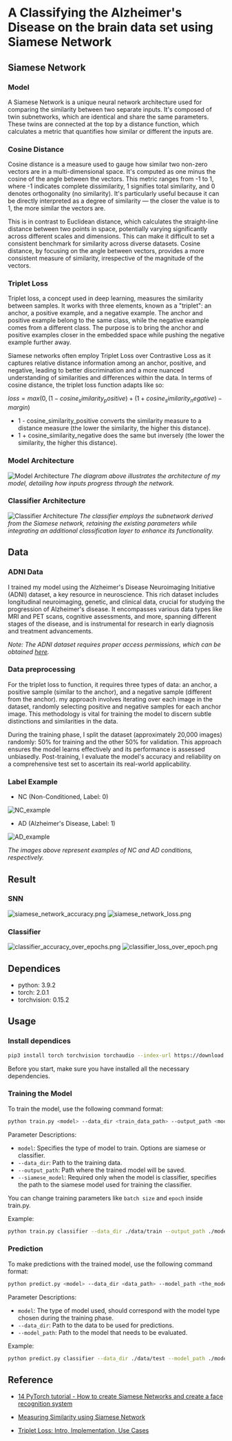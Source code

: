   # A Classifying the Alzheimer's Disease on the brain data set using Siamese Network

## Siamese Network

### Model
A Siamese Network is a unique neural network architecture used for comparing the similarity between two separate inputs. It's composed of twin subnetworks, which are identical and share the same parameters. These twins are connected at the top by a distance function, which calculates a metric that quantifies how similar or different the inputs are.

### Cosine Distance
Cosine distance is a measure used to gauge how similar two non-zero vectors are in a multi-dimensional space. It's computed as one minus the cosine of the angle between the vectors. This metric ranges from -1 to 1, where -1 indicates complete dissimilarity, 1 signifies total similarity, and 0 denotes orthogonality (no similarity). It's particularly useful because it can be directly interpreted as a degree of similarity — the closer the value is to 1, the more similar the vectors are.

This is in contrast to Euclidean distance, which calculates the straight-line distance between two points in space, potentially varying significantly across different scales and dimensions. This can make it difficult to set a consistent benchmark for similarity across diverse datasets. Cosine distance, by focusing on the angle between vectors, provides a more consistent measure of similarity, irrespective of the magnitude of the vectors.

### Triplet Loss
Triplet loss, a concept used in deep learning, measures the similarity between samples. It works with three elements, known as a "triplet": an anchor, a positive example, and a negative example. The anchor and positive example belong to the same class, while the negative example comes from a different class. The purpose is to bring the anchor and positive examples closer in the embedded space while pushing the negative example further away.

Siamese networks often employ Triplet Loss over Contrastive Loss as it captures relative distance information among an anchor, positive, and negative, leading to better discrimination and a more nuanced understanding of similarities and differences within the data. In terms of cosine distance, the triplet loss function adapts like so:

$loss=max(0, (1 - cosine_similarity_positive) + (1 + cosine_similarity_negative) - margin)$

- 1 - cosine_similarity_positive converts the similarity measure to a distance measure (the lower the similarity, the higher this distance).
- 1 + cosine_similarity_negative does the same but inversely (the lower the similarity, the higher this distance).

### Model Architecture
![Model Architecture](images/modelArchitecture.drawio.png)
*The diagram above illustrates the architecture of my model, detailing how inputs progress through the network.*

### Classifier Architecture
![Classifier Architecture](images/classifierArchitecture.drawio.png)
*The classifier employs the subnetwork derived from the Siamese network, retaining the existing parameters while integrating an additional classification layer to enhance its functionality.*

## Data

### ADNI Data
I trained my model using the Alzheimer's Disease Neuroimaging Initiative (ADNI) dataset, a key resource in neuroscience. This rich dataset includes longitudinal neuroimaging, genetic, and clinical data, crucial for studying the progression of Alzheimer's disease. It encompasses various data types like MRI and PET scans, cognitive assessments, and more, spanning different stages of the disease, and is instrumental for research in early diagnosis and treatment advancements.

*Note: The ADNI dataset requires proper access permissions, which can be obtained [here](http://adni.loni.usc.edu/data-samples/access-data/).*

### Data preprocessing
For the triplet loss to function, it requires three types of data: an anchor, a positive sample (similar to the anchor), and a negative sample (different from the anchor). my approach involves iterating over each image in the dataset, randomly selecting positive and negative samples for each anchor image. This methodology is vital for training the model to discern subtle distinctions and similarities in the data.

During the training phase, I split the dataset (approximately 20,000 images) randomly: 50% for training and the other 50% for validation. This approach ensures the model learns effectively and its performance is assessed unbiasedly. Post-training, I evaluate the model's accuracy and reliability on a comprehensive test set to ascertain its real-world applicability.

### Label Example
- NC (Non-Conditioned, Label: 0)

![NC_example](images/NC_example.jpeg)

- AD (Alzheimer's Disease, Label: 1)

![AD_example](images/AD_example.jpeg)

*The images above represent examples of NC and AD conditions, respectively.*

## Result
### SNN
![siamese_network_accuracy.png](images/siamese_network_accuracy.png)
![siamese_network_loss.png](images/siamese_network_loss.png)

### Classifier
![classifier_accuracy_over_epochs.png](images/classifier_accuracy_over_epochs.png)
![classifier_loss_over_epoch.png](images/classifier_loss_over_epoch.png)

## Dependices
- python: 3.9.2
- torch: 2.0.1
- torchvision: 0.15.2

## Usage

### Install dependices
```bash
pip3 install torch torchvision torchaudio --index-url https://download.pytorch.org/whl/cu118
```
Before you start, make sure you have installed all the necessary dependencies.

### Training the Model
To train the model, use the following command format:
```bash
python train.py <model> --data_dir <train_data_path> --output_path <model_output_path> --siamese_model <the_siamese_model_path_use_to_train_classifier>
```
Parameter Descriptions:

- `model`: Specifies the type of model to train. Options are siamese or classifier.
- `--data_dir`: Path to the training data.
- `--output_path`: Path where the trained model will be saved.
- `--siamese_model`: Required only when the model is classifier, specifies the path to the siamese model used for training the classifier.

You can change training parameters like `batch size` and `epoch` inside train.py.

Example:
```bash
python train.py classifier --data_dir ./data/train --output_path ./models/classifier --siamese_model ./models/siamese
```

### Prediction
To make predictions with the trained model, use the following command format:
```bash
python predict.py <model> --data_dir <data_path> --model_path <the_model_need_to_evaluate>
```
Parameter Descriptions:

- `model`: The type of model used, should correspond with the model type chosen during the training phase.
- `--data_dir`: Path to the data to be used for predictions.
- `--model_path`: Path to the model that needs to be evaluated.

Example:
```bash
python predict.py classifier --data_dir ./data/test --model_path ./models/classifier
```

## Reference
- [14 PyTorch tutorial - How to create Siamese Networks and create a face recognition system](https://www.youtube.com/watch?v=9hLcBgnY7cs)

- [Measuring Similarity using Siamese Network](https://github.com/pytorch/examples/tree/main/siamese_network)

- [Triplet Loss: Intro, Implementation, Use Cases](https://v7labs.com/blog/triplet-loss)
